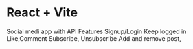 # React + Vite


Social medi app with API
Features
  Signup/Login
  Keep logged in
  Like,Comment 
  Subscribe, Unsubscribe
  Add and remove post,
